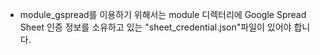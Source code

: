 - module_gspread를 이용하기 위해서는 module 디렉터리에 Google Spread Sheet 인증 정보를 소유하고 있는 "sheet_credential.json"파일이 있어야 합니다.